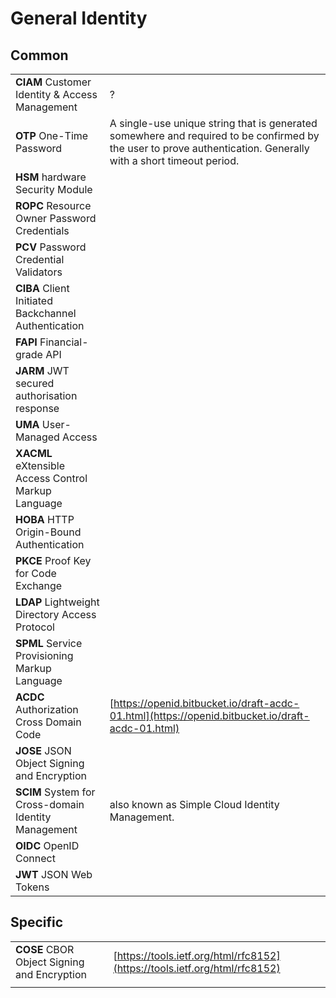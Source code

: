 # General Identity

## Common

|  |  |
| :--- | :--- |
| **CIAM** Customer Identity & Access Management | ? |
| **OTP** One-Time Password | A single-use unique string that is generated somewhere and required to be confirmed by the user to prove authentication. Generally with a short timeout period. |
| **HSM** hardware Security Module |  |
| **ROPC** Resource Owner Password Credentials |  |
| **PCV** Password Credential Validators |  |
| **CIBA** Client Initiated Backchannel Authentication |  |
| **FAPI** Financial-grade API |  |
| **JARM** JWT secured authorisation response |  |
| **UMA** User-Managed Access |  |
| **XACML** eXtensible Access Control Markup Language |  |
| **HOBA** HTTP Origin-Bound Authentication |  |
| **PKCE** Proof Key for Code Exchange |  |
| **LDAP** Lightweight Directory Access Protocol |  |
| **SPML** Service Provisioning Markup Language |  |
| **ACDC** Authorization Cross Domain Code | [https://openid.bitbucket.io/draft-acdc-01.html](https://openid.bitbucket.io/draft-acdc-01.html) |
| **JOSE** JSON Object Signing and Encryption |  |
| **SCIM** System for Cross-domain Identity Management | also known as Simple Cloud Identity Management. |
| **OIDC** OpenID Connect |  |
| **JWT** JSON Web Tokens |  |

## Specific

|  |  |
| :--- | :--- |
| **COSE** CBOR Object Signing and Encryption | [https://tools.ietf.org/html/rfc8152](https://tools.ietf.org/html/rfc8152) |
|  |  |

